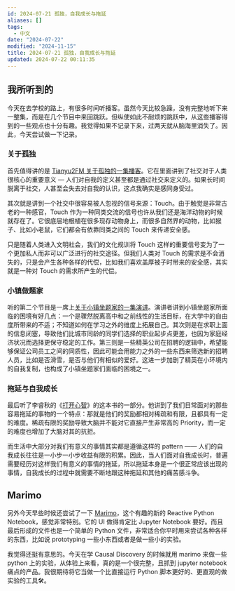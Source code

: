 ```yaml
---
id: 2024-07-21 孤独，自我成长与拖延
aliases: []
tags:
  - 中文
date: "2024-07-22"
modified: "2024-11-15"
title: 2024-07-21 孤独，自我成长与拖延
updated: 2024-07-22 00:11:35
---
```


## 我所听到的

今天在去学校的路上，有很多时间听播客。虽然今天比较急躁，没有完整地听下来一整集，而是在几个节目中来回跳跃。但纵使如此不耐烦的跳跃中，从这些播客得到的一些观点也十分有趣。我觉得如果不记录下来，过两天就从脑海里消失了。因此，今天尝试做一下记录。

### 关于孤独

首先值得讲的是 [Tianyu2FM 关于孤独的一集播客](https://tianyu2.fireside.fm/88)。它在里面讲到了社交对于人类很核心的重要意义 — 人们对自我的定义甚至都是通过社交来定义的。如果长时间脱离于社交，人甚至会失去对自我的认识，这点我确实是感同身受过。

其次就是讲到一个社交中很容易被人忽视的信号来源：Touch。由于触觉是非常古老的一种感官，Touch 作为一种同类交流的信号也许从我们还是海洋动物的时候就存在了。它很底层地根植在很多现存动物身上，而很多自然界的动物，比如猴子、比如小老鼠，它们都会有依靠同类之间的 Touch 来传递安全感。

只是随着人类进入文明社会，我们的文化规训将 Touch 这样的重要信号变为了一个更加私人而非可以广泛进行的社交途径。但我们人类对 Touch 的需求是不会消失的，只是会产生各种各样的代偿，比如我们喜欢盖厚被子时带来的安全感，其实就是一种对 Touch 的需求所产生的代偿。

### 小镇做题家

听的第二个节目是一席上[关于小镇坐题家的一集演讲](https://www.xiaoyuzhoufm.com/episode/66557d46c59d1e575731dd4f)。演讲者讲到小镇坐题家所面临的困境有好几点：一个是骤然脱离高中和之前线性的生活目标，在大学中的自由度所带来的不适；不知道如何在学习之外的维度上拓展自己。其次则是在求职上面的信息闭塞，导致他们比城市同龄的同学们选择的职业起步点更差，也因为家庭经济状况而选择更保守稳定的工作。第三则是一些精英公司在招聘的逻辑中，希望能够保证公司员工之间的同质性，因此可能会用能力之外的一些东西来筛选新的招聘人员，比如是否滑雪，是否与他们有相似的爱好。这进一步加剧了精英在小环境内的自我复制，也构成了小镇坐题家们面临的困境之一。

### 拖延与自我成长

最后听了李睿秋的《[打开心智](https://book.douban.com/subject/36089614/)》的这本书的一部分。他讲到了我们日常面对的那些容易拖延的事物的一个特点：那就是他们的奖励都相对稀疏和有限，且都具有一定的难度。稀疏有限的奖励导致大脑并不能对它直接产生非常高的 Priority，而一定的难度也增加了大脑对其的抗拒。

而生活中大部分对我们有意义的事情其实都是遵循这样的 pattern —— 人们的自我成长往往是一小步一小步收益有限的积累。因此，当人们面对自我成长时，普遍需要经历对这样我们有意义的事情的拖延，所以拖延本身是一个很正常应该出现的事情，自我成长的过程中就需要不断地跟这种拖延和其他的痛苦感斗争。

## Marimo

另外今天早些时候还尝试了一下 [Marimo](https://marimo.io/)，这个有趣的新的 Reactive Python Notebook，感觉非常特别。它的 UI 做得肯定比 Jupyter Notebook 要好。而且最后形成的文件也是一个简单的 Python 文件，非常适合你平时用来尝试各种各样的东西，比如说 prototyping 一些小东西或者是做一些小的实验。

我觉得还挺有意思的。今天在学 Causal Discovery 的时候就用 marimo 来做一些 python 上的实验，从体验上来看，真的是一个很完整，且抓到 jupyter notebook 痛点的产品。我很期待将它当做一个比直接运行 Python 脚本更好的、更直观的做实验的工具🛠️。
